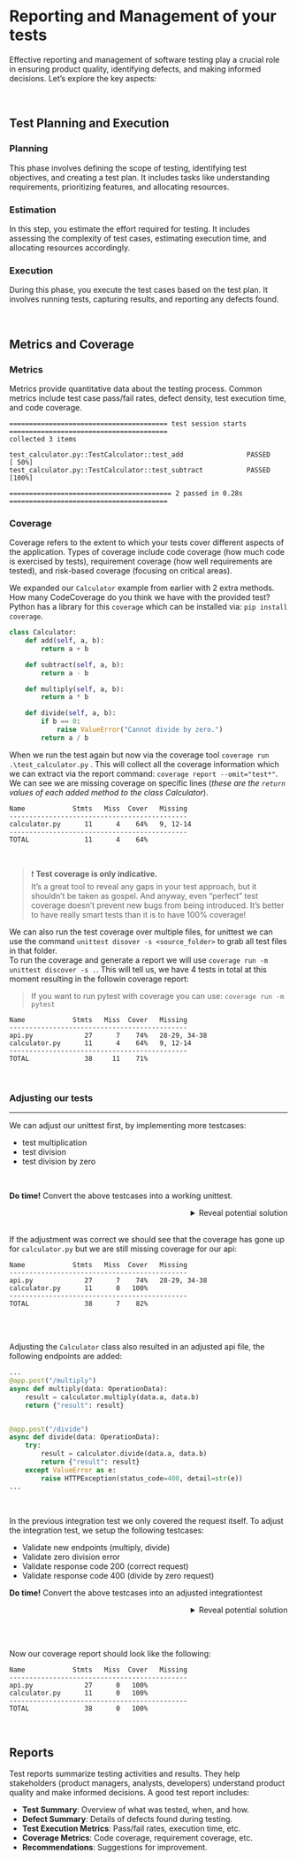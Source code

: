 # Reporting and Management of your tests
Effective reporting and management of software testing play a crucial role in ensuring product quality, identifying defects, and making informed decisions. Let’s explore the key aspects:

<br>

## Test Planning and Execution

### Planning
This phase involves defining the scope of testing, identifying test objectives, and creating a test plan. It includes tasks like understanding requirements, prioritizing features, and allocating resources.

### Estimation
In this step, you estimate the effort required for testing. It includes assessing the complexity of test cases, estimating execution time, and allocating resources accordingly.

### Execution
During this phase, you execute the test cases based on the test plan. It involves running tests, capturing results, and reporting any defects found.

<br>

## Metrics and Coverage

### Metrics 
Metrics provide quantitative data about the testing process. Common metrics include test case pass/fail rates, defect density, test execution time, and code coverage.

```text
======================================== test session starts ========================================
collected 3 items

test_calculator.py::TestCalculator::test_add                PASSED                            [ 50%]
test_calculator.py::TestCalculator::test_subtract           PASSED                            [100%] 

========================================= 2 passed in 0.28s ======================================== 
```

### Coverage 
Coverage refers to the extent to which your tests cover different aspects of the application. Types of coverage include code coverage (how much code is exercised by tests), requirement coverage (how well requirements are tested), and risk-based coverage (focusing on critical areas).

We expanded our `Calculator` example from earlier with 2 extra methods. How many CodeCoverage do you think we have with the provided test? Python has a library for this `coverage` which can be installed via: `pip install coverage`.

```python
class Calculator:
    def add(self, a, b):
        return a + b

    def subtract(self, a, b):
        return a - b

    def multiply(self, a, b):
        return a * b

    def divide(self, a, b):
        if b == 0:
            raise ValueError("Cannot divide by zero.")
        return a / b
```

When we run the test again but now via the coverage tool `coverage run .\test_calculator.py` . This will collect all the coverage information which we can extract via the report command: `coverage report --omit="test*"`. We can see we are missing coverage on specific lines (*these are the `return` values of each added method to the class Calculator*).

```text
Name            Stmts   Miss  Cover   Missing
---------------------------------------------
calculator.py      11      4    64%   9, 12-14
---------------------------------------------
TOTAL              11      4    64%
```

<br>

> :exclamation: **Test coverage is only indicative.** <br>
> It’s a great tool to reveal any gaps in your test approach, but it shouldn’t be taken as gospel. And anyway, even “perfect” test coverage doesn’t prevent new bugs from being introduced. It’s better to have really smart tests than it is to have 100% coverage!

We can also run the test coverage over multiple files, for unittest we can use the command `unittest disover -s <source_folder>` to grab all test files in that folder. <br>
To run the coverage and generate a report we will use `coverage run -m unittest discover -s .`. This will tell us, we have 4 tests in total at this moment resulting in the followin coverage report:
> If you want to run pytest with coverage you can use: `coverage run -m pytest`

```text
Name            Stmts   Miss  Cover   Missing
---------------------------------------------
api.py             27      7    74%   28-29, 34-38
calculator.py      11      4    64%   9, 12-14
---------------------------------------------
TOTAL              38     11    71%
```

<br>

### Adjusting our tests
----

We can adjust our unittest first, by implementing more testcases:
- test multiplication
- test division
- test division by zero

<br>

**Do time!** Convert the above testcases into a working unittest.

<details markdown="1">
<summary align="right">Reveal potential solution</summary>
    
```python
class TestCalculator(unittest.TestCase):
    def setUp(self):
        self.calculator = Calculator()

    def test_add(self):
        self.assertEqual(self.calculator.add(1, 2), 3)

    def test_subtract(self):
        self.assertEqual(self.calculator.subtract(5, 3), 2)

    def test_multiply(self):
        self.assertEqual(self.calculator.multiply(3, 4), 12)

    def test_divide(self):
        self.assertEqual(self.calculator.divide(10, 2), 5)

    def test_divide_by_zero(self):
        with self.assertRaises(ValueError):
            self.calculator.divide(10, 0)
```
</details>
<br>

If the adjustment was correct we should see that the coverage has gone up for `calculator.py` but we are still missing coverage for our api:

```text
Name            Stmts   Miss  Cover   Missing
---------------------------------------------
api.py             27      7    74%   28-29, 34-38
calculator.py      11      0   100%
---------------------------------------------
TOTAL              38      7    82%
```

<br>
<br>

Adjusting the `Calculator` class also resulted in an adjusted api file, the following endpoints are added:

```python
...
@app.post("/multiply")
async def multiply(data: OperationData):
    result = calculator.multiply(data.a, data.b)
    return {"result": result}


@app.post("/divide")
async def divide(data: OperationData):
    try:
        result = calculator.divide(data.a, data.b)
        return {"result": result}
    except ValueError as e:
        raise HTTPException(status_code=400, detail=str(e))
...
```

<br>

In the previous integration test we only covered the request itself. To adjust the integration test, we setup the following testcases:
- Validate new endpoints (multiply, divide)
- Validate zero division error
- Validate response code 200 (correct request)
- Validate response code 400 (divide by zero request)

**Do time!** Convert the above testcases into an adjusted integrationtest

<details markdown="1">
<summary align="right">Reveal potential solution</summary>

```python
class TestCalculatorAPI(unittest.TestCase):
    def setUp(self):
        self.client = TestClient(app)

    def test_add(self):
        response = self.client.post("/add", json={"a": 1, "b": 2})
        self.assertEqual(response.status_code, 200)
        self.assertEqual(response.json(), {"result": 3})

    def test_subtract(self):
        response = self.client.post("/subtract", json={"a": 5, "b": 3})
        self.assertEqual(response.status_code, 200)
        self.assertEqual(response.json(), {"result": 2})

    def test_multiply(self):
        response = self.client.post("/multiply", json={"a": 3, "b": 4})
        self.assertEqual(response.status_code, 200)
        self.assertEqual(response.json(), {"result": 12})

    def test_divide(self):
        response = self.client.post("/divide", json={"a": 10, "b": 2})
        self.assertEqual(response.status_code, 200)
        self.assertEqual(response.json(), {"result": 5})

    def test_divide_by_zero(self):
        response = self.client.post("/divide", json={"a": 10, "b": 0})
        self.assertEqual(response.status_code, 400)
        self.assertIn("detail", response.json())
        self.assertIn("divide by zero", response.json().get("detail"))
```
</details>

<br><br>

Now our coverage report should look like the following:

```text
Name            Stmts   Miss  Cover   Missing
---------------------------------------------
api.py             27      0   100%
calculator.py      11      0   100%
---------------------------------------------
TOTAL              38      0   100%
```

<br>

## Reports
Test reports summarize testing activities and results. They help stakeholders (product managers, analysts, developers) understand product quality and make informed decisions. A good test report includes:
- **Test Summary**: Overview of what was tested, when, and how.
- **Defect Summary**: Details of defects found during testing.
- **Test Execution Metrics**: Pass/fail rates, execution time, etc.
- **Coverage Metrics**: Code coverage, requirement coverage, etc.
- **Recommendations**: Suggestions for improvement.
